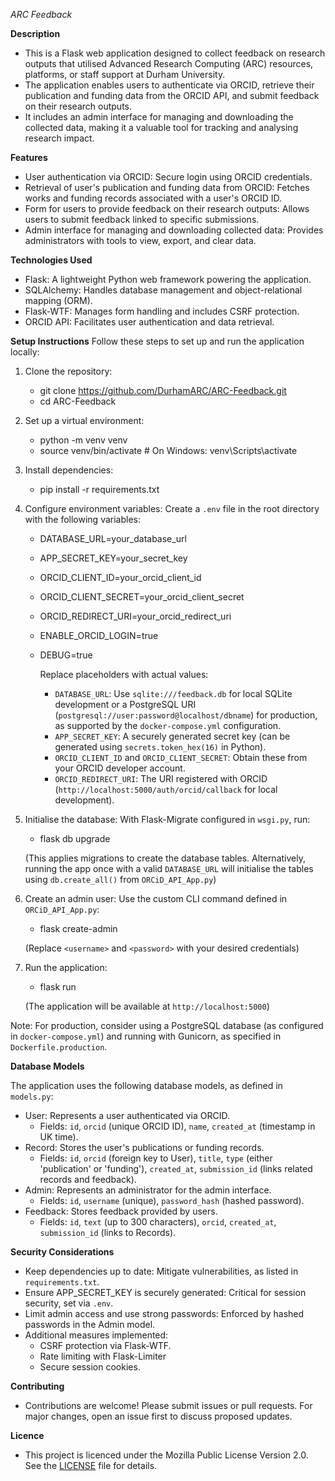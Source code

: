 

*ARC Feedback*

**Description**

- This is a Flask web application designed to collect feedback on research outputs that utilised Advanced Research Computing (ARC) resources, platforms, or staff support at Durham University.
- The application enables users to authenticate via ORCID, retrieve their publication and funding data from the ORCID API, and submit feedback on their research outputs.
- It includes an admin interface for managing and downloading the collected data, making it a valuable tool for tracking and analysing research impact.

**Features**
- User authentication via ORCID: Secure login using ORCID credentials.
- Retrieval of user's publication and funding data from ORCID: Fetches works and funding records associated with a user's ORCID ID.
- Form for users to provide feedback on their research outputs: Allows users to submit feedback linked to specific submissions.
- Admin interface for managing and downloading collected data: Provides administrators with tools to view, export, and clear data.

**Technologies Used**
- Flask: A lightweight Python web framework powering the application.
- SQLAlchemy: Handles database management and object-relational mapping (ORM).
- Flask-WTF: Manages form handling and includes CSRF protection.
- ORCID API: Facilitates user authentication and data retrieval.

**Setup Instructions**
Follow these steps to set up and run the application locally:

1. Clone the repository:

   - git clone https://github.com/DurhamARC/ARC-Feedback.git
   - cd ARC-Feedback


2. Set up a virtual environment:

   - python -m venv venv
   - source venv/bin/activate  # On Windows: venv\Scripts\activate
   
3. Install dependencies:

   - pip install -r requirements.txt


4. Configure environment variables:
   Create a `.env` file in the root directory with the following variables:
  
   - DATABASE_URL=your_database_url
   - APP_SECRET_KEY=your_secret_key
   - ORCID_CLIENT_ID=your_orcid_client_id
   - ORCID_CLIENT_SECRET=your_orcid_client_secret
   - ORCID_REDIRECT_URI=your_orcid_redirect_uri
   - ENABLE_ORCID_LOGIN=true
   - DEBUG=true

     Replace placeholders with actual values:
     - `DATABASE_URL`: Use `sqlite:///feedback.db` for local SQLite development or a PostgreSQL URI 
       (`postgresql://user:password@localhost/dbname`) for production, as supported by the `docker-compose.yml` configuration.
     - `APP_SECRET_KEY`: A securely generated secret key (can be generated using `secrets.token_hex(16)` in Python).
     - `ORCID_CLIENT_ID` and `ORCID_CLIENT_SECRET`: Obtain these from your ORCID developer account.
     - `ORCID_REDIRECT_URI`: The URI registered with ORCID (`http://localhost:5000/auth/orcid/callback` for local development).

5. Initialise the database:
   With Flask-Migrate configured in `wsgi.py`, run:
   
   - flask db upgrade
   
   (This applies migrations to create the database tables. Alternatively, running the app once with a valid `DATABASE_URL` will initialise the tables using `db.create_all()` from `ORCiD_API_App.py`)

6. Create an admin user:
   Use the custom CLI command defined in `ORCiD_API_App.py`:
   
   - flask create-admin <username> <password>

   (Replace `<username>` and `<password>` with your desired credentials)

7. Run the application:
   
   - flask run
   
   (The application will be available at `http://localhost:5000`)

Note: For production, consider using a PostgreSQL database (as configured in `docker-compose.yml`) and running with Gunicorn, as specified in `Dockerfile.production`.

**Database Models**

The application uses the following database models, as defined in `models.py`:

- User: Represents a user authenticated via ORCID.
  - Fields: `id`, `orcid` (unique ORCID ID), `name`, `created_at` (timestamp in UK time).
- Record: Stores the user's publications or funding records.
  - Fields: `id`, `orcid` (foreign key to User), `title`, `type` (either 'publication' or 'funding'), `created_at`, `submission_id` (links related records and feedback).
- Admin: Represents an administrator for the admin interface.
  - Fields: `id`, `username` (unique), `password_hash` (hashed password).
- Feedback: Stores feedback provided by users.
  - Fields: `id`, `text` (up to 300 characters), `orcid`, `created_at`, `submission_id` (links to Records).

**Security Considerations**
- Keep dependencies up to date: Mitigate vulnerabilities, as listed in `requirements.txt`.
- Ensure APP_SECRET_KEY is securely generated: Critical for session security, set via `.env`.
- Limit admin access and use strong passwords: Enforced by hashed passwords in the Admin model.
- Additional measures implemented:
  - CSRF protection via Flask-WTF.
  - Rate limiting with Flask-Limiter
  - Secure session cookies.

**Contributing**

- Contributions are welcome! Please submit issues or pull requests. For major changes, open an issue first to discuss proposed updates.

**Licence**

- This project is licenced under the Mozilla Public License Version 2.0. See the [LICENSE](LICENSE) file for details.
